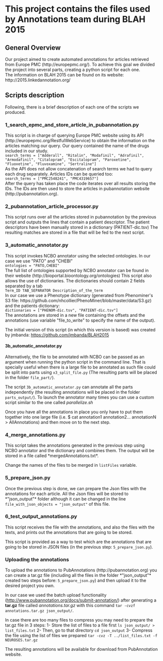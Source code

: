 <h1>This project contains the files used by Annotations team during BLAH 2015</h1>

<h2>General Overview</h2>
Our project aimed to create automated annotations for articles retrieved from Europe PMC (http://europepmc.org/). To achieve this goal we divided the project into several parts, creating a python script for each one.
<br/>
The information on BLAH 2015 can be found on its website: http://2015.linkedannotation.org/

<h2>Scripts description</h2>
Following, there is a brief description of each one of the scripts we produced.

<h3>1_search_epmc_and_store_article_in_pubannotation.py</h3>
This script is in charge of querying Europe PMC website using its API (http://europepmc.org/RestfulWebService) to obtain the information on the articles matching our query.
Our query contained the name of the drugs included in our study.<br/>
<code>search_terms = ["Adderall", "Ritalin", "Modafinil", "Adrafinil", "Armodafinil", "Citalopram", "Escitalopram", "Paroxetine", "Fluoxetine", "Fluvoxamine", "Sertraline"]</code><br/>
As the API does not allow concatenation of search terms we had to query each drug separately. Articles IDs can be queried too:<br/>
<code>search_terms = ["PMC2548241", "PMC4319657"]</code><br/>
After the query has taken place the code iterates over all results storing the IDs.
The IDs are then used to store the articles in pubannotation website (http://pubannotation.org).

<h3>2_pubannotation_article_processor.py</h3>
This script runs over all the articles stored in pubannotation by the previous script and outputs the lines that contain a patient descriptor.
The patient descriptors have been manually stored in a dictionary (PATIENT-dic.tsv)
The resulting matches are stored in a file that will be fed to the next script.

<h3>3_automatic_annotator.py</h3>
This script invokes NCBO annotator using the selected ontologies. In our case we use "PATO" and "CHEBI"<br/>
<code>ontologies = "PATO,CHEBI"</code><br/>
The full list of ontologies supported by NCBO annotator can be found in their website (http://bioportal.bioontology.org/ontologies)
This script also allows the use of dictionaries. The dictionaries should contain 2 fields separated by a tab<br/>
<code>Term_ID TAB_SEPARATOR Description_of_the_term</code><br/>
In our case we use a Phenotype dictionary (generated from Phenominer's S3 file: https://github.com/nhcollier/PhenoMiner/blob/master/data/S3.gz) and the patients dictionary:<br/>
<code>dictionaries = ["PHENOM-dic.tsv", "PATIENT-dic.tsv"]</code><br/>
The annotations are stored in a new file containing the offsets and the annotations (use variable "file_to_write" to specify the name of the output).

The initial version of this script (in which this version is based) was created by jmbanda: https://github.com/jmbanda/BLAH2015

<h4>3b_automatic_annotator.py</h4>
Alternatively, the file to be annotated with NCBO can be passed as an argument when running the python script in the command line. That is specially useful when there is a large file to be annotated as such file could be split into parts using <code>x3_split_file.py</code> (The resulting parts will be placed in the folder <code>file_part/</code>).

The script <code>3b_automatic_annotator.py</code> can annotate all the parts independently (the resulting annotations will be placed in the folder <code>parts_output/</code>). To launch the annotator many times you can use a custom script similar to the one called *parallelize.sh*

Once you have all the annotations in place you only have to put them together into one large file (i.e. $ cat annotation1 annotation2... annotationN > AllAnnotations) and then move on to the next step.

<h3>4_merge_annotations.py</h3>
This script takes the annotations generated in the previous step using NCBO annotator and the dictionary and combines them. The output will be stored in a file called *mergedAnnotations.txt*.

Change the names of the files to be merged in <code>listFiles</code> variable.
 
<h3>5_prepare_json.py</h3>
Once the previous step is done, we can prepare the Json files with the annotations for each article. All the Json files will be stored to *"json_output"* folder although it can be changed in the line <code>file_with_json_objects = "json_output"</code> of this file.

<h3>6_test_output_annotations.py</h3>
This script receives the file with the annotations, and also the files with the texts, and prints out the annotations that are going to be stored.

This script is provided as a way to test which are the annotations that are going to be stored in JSON files (in the previous step: <code>5_prepare_json.py</code>).


<h3>Uploading the annotations</h3>
To upload the annotations to PubAnnotations (http://pubannotation.org) you can create a tar.gz file (including all the files in the folder *"json_output"* created two steps before: <code>5_prepare_json.py</code>) and then upload it to the desired project you own.


In our case we used the batch upload functionality (http://www.pubannotation.org/docs/submit-annotation/) after generating a **tar.gz** file called *annotations.tar.gz* with this command <code>tar -cvzf annotations.tar.gz json_output/</code>.

In case there are too many files to compress you may need to prepare the tar.gz file in 3 steps:
1- Store the list of files to a file first <code>ls json_output/ > list_files.txt</code>
2- Then, go to that directory <code>cd json_output</code>
3- Compress the file using the list of files we prepared <code>tar -cvz -T ../list_files.txt -f NEUROSES.tar.gz</code>


The resulting annotations will be available for download from PubAnnotation website.

